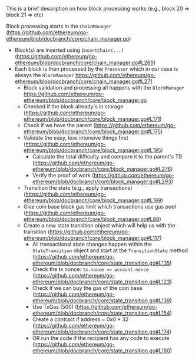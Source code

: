This is a brief description on how block processing works (e.g., block 20 => block 21 => etc)

Block processing starts in the `ChainManager` (https://github.com/ethereum/go-ethereum/blob/docbranch/core/chain_manager.go)

* Block(s) are inserted using `InsertChain(...)` (https://github.com/ethereum/go-ethereum/blob/docbranch/core/chain_manager.go#L269)
* Each block is then processed by the `Processor` which in our case is always the `BlockManager` https://github.com/ethereum/go-ethereum/blob/docbranch/core/chain_manager.go#L271
    * Block validation and processing all happens with the `BlockManager` https://github.com/ethereum/go-ethereum/blob/docbranch/core/block_manager.go
    * Checked if the block already's in storage (https://github.com/ethereum/go-ethereum/blob/docbranch/core/block_manager.go#L171)
    * Check if we have the parent (https://github.com/ethereum/go-ethereum/blob/docbranch/core/block_manager.go#L175)
    * Validate the easy, less intensive things first (https://github.com/ethereum/go-ethereum/blob/docbranch/core/block_manager.go#L195)
        * Calculate the total difficulty and compare it to the parent's TD (https://github.com/ethereum/go-ethereum/blob/docbranch/core/block_manager.go#L276)
        * Verify the proof of work (https://github.com/ethereum/go-ethereum/blob/docbranch/core/block_manager.go#L293)
    * Transition the state (e.g., apply transactions) (https://github.com/ethereum/go-ethereum/blob/docbranch/core/block_manager.go#L199)
    * Give coin base block gas limit which transactions use gas pool (https://github.com/ethereum/go-ethereum/blob/docbranch/core/block_manager.go#L88)
    * Create a new state transition object which will help us with the transition (https://github.com/ethereum/go-ethereum/blob/docbranch/core/block_manager.go#L117)
        * All transactional state changes happen within the `StateTransition` object and start at the `TransitionState` method (https://github.com/ethereum/go-ethereum/blob/docbranch/core/state_transition.go#L135)
        * Check the tx nonce: `tx.nonce == account.nonce` (https://github.com/ethereum/go-ethereum/blob/docbranch/core/state_transition.go#L123)
        * Check if we can buy the gas of the coin base (https://github.com/ethereum/go-ethereum/blob/docbranch/core/state_transition.go#L139)
        * Use TxGas (500) (https://github.com/ethereum/go-ethereum/blob/docbranch/core/state_transition.go#L154)
        * Create a contract if address = 0x0 * 32 (https://github.com/ethereum/go-ethereum/blob/docbranch/core/state_transition.go#L174)
        * OR run the code if the recipient has any code to execute (https://github.com/ethereum/go-ethereum/blob/docbranch/core/state_transition.go#L180)
        